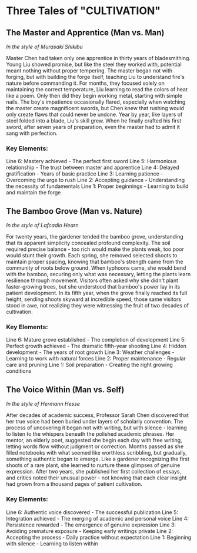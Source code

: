 # Three Tales of "CULTIVATION"

## The Master and Apprentice (Man vs. Man)
*In the style of Murasaki Shikibu*

Master Chen had taken only one apprentice in thirty years of bladesmithing. Young Liu showed promise, but like the steel they worked with, potential meant nothing without proper tempering. The master began not with forging, but with building the forge itself, teaching Liu to understand fire's nature before commanding it. For months, they focused solely on maintaining the correct temperature, Liu learning to read the colors of heat like a poem. Only then did they begin working metal, starting with simple nails. The boy's impatience occasionally flared, especially when watching the master create magnificent swords, but Chen knew that rushing would only create flaws that could never be undone. Year by year, like layers of steel folded into a blade, Liu's skill grew. When he finally crafted his first sword, after seven years of preparation, even the master had to admit it sang with perfection.

### Key Elements:

Line 6: Mastery achieved - The perfect first sword
Line 5: Harmonious relationship - The trust between master and apprentice
Line 4: Delayed gratification - Years of basic practice
Line 3: Learning patience - Overcoming the urge to rush
Line 2: Accepting guidance - Understanding the necessity of fundamentals
Line 1: Proper beginnings - Learning to build and maintain the forge

## The Bamboo Grove (Man vs. Nature)
*In the style of Lafcadio Hearn*

For twenty years, the gardener tended the bamboo grove, understanding that its apparent simplicity concealed profound complexity. The soil required precise balance - too rich would make the plants weak, too poor would stunt their growth. Each spring, she removed selected shoots to maintain proper spacing, knowing that bamboo's strength came from the community of roots below ground. When typhoons came, she would bend with the bamboo, securing only what was necessary, letting the plants learn resilience through movement. Visitors often asked why she didn't plant faster-growing trees, but she understood that bamboo's power lay in its patient development. In its fifth year, when the grove finally reached its full height, sending shoots skyward at incredible speed, those same visitors stood in awe, not realizing they were witnessing the fruit of two decades of cultivation.

### Key Elements:

Line 6: Mature grove established - The completion of development
Line 5: Perfect growth achieved - The dramatic fifth-year shooting
Line 4: Hidden development - The years of root growth
Line 3: Weather challenges - Learning to work with natural forces
Line 2: Proper maintenance - Regular care and pruning
Line 1: Soil preparation - Creating the right growing conditions

## The Voice Within (Man vs. Self)
*In the style of Hermann Hesse*

After decades of academic success, Professor Sarah Chen discovered that her true voice had been buried under layers of scholarly convention. The process of uncovering it began not with writing, but with silence - learning to listen to the whispers beneath the polished academic phrases. Her mentor, an elderly poet, suggested she begin each day with free writing, letting words flow without judgment or correction. Months passed as she filled notebooks with what seemed like worthless scribbling, but gradually, something authentic began to emerge. Like a gardener recognizing the first shoots of a rare plant, she learned to nurture these glimpses of genuine expression. After two years, she published her first collection of essays, and critics noted their unusual power - not knowing that each clear insight had grown from a thousand pages of patient cultivation.

### Key Elements:

Line 6: Authentic voice discovered - The successful publication
Line 5: Integration achieved - The merging of academic and personal voice
Line 4: Persistence rewarded - The emergence of genuine expression
Line 3: Avoiding premature exposure - Keeping early writings private
Line 2: Accepting the process - Daily practice without expectation
Line 1: Beginning with silence - Learning to listen within